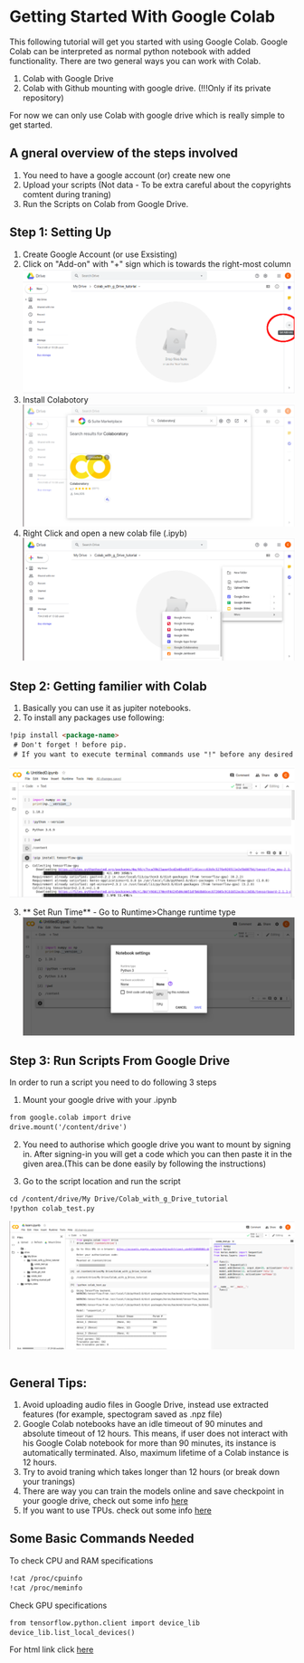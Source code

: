 # Getting Started With Google Colab


This following tutorial will get you started with using Google Colab. 
Google Colab can be interpreted as normal python notebook with added functionality. There are two general ways you can work with Colab.

1. Colab with Google Drive
2. Colab with Github mounting with google drive. (!!!Only if its private repository)

For now we can only use Colab with google drive which is really simple to get started. 

## A gneral overview of the steps involved 
1. You need to have a google account (or) create new one
2. Upload your scripts (Not data - To be extra careful about the copyrights comtent during traning)
3. Run the Scripts on Colab from Google Drive.



## Step 1: Setting Up
1. Create Google Account (or use Exsisting)
2. Click on "Add-on" with "+" sign which is towards the right-most column
![Add on](/images/setting_up_01.png)
3. Install Colabotory
![Install Colabotory](/images/setting_up_02.png)
3. Right Click and open a new colab file (.ipyb)
![newFIle](/images/setting_up_03.png)


## Step 2: Getting familier with Colab

1. Basically you can use it as jupiter notebooks. 
2. To install any packages use following:
```markdown
!pip install <package-name> 
 # Don't forget ! before pip. 
 # If you want to execute terminal commands use "!" before any desired terminal command
```
![usingcolab01](/images/colab_basics_01.png)

3. ** Set Run Time** - Go to Runtime>Change runtime type 
![usingcolab01](/images/colab_basics_02.png)


## Step 3: Run Scripts From Google Drive

In order to run a script you need to do following 3 steps
1. Mount your google drive with your .ipynb 
```markdown
from google.colab import drive
drive.mount('/content/drive')
```

2. You need to authorise which google drive you want to mount by signing in. After signing-in you will get a code which you can then paste it in the given area.(This can be done easily by following the instructions)

3. Go to the script location and run the script
```markdown
cd /content/drive/My Drive/Colab_with_g_Drive_tutorial
!python colab_test.py
```
![usingcolab01](/images/colab_basics_03.png)
```markdown
```

## General Tips:
1. Avoid uploading audio files in Google Drive, instead use extracted features (for example, spectogram saved as .npz file)
2. Google Colab notebooks have an idle timeout of 90 minutes and absolute timeout of 12 hours. This means, if user does not interact with his Google Colab notebook for more than 90 minutes, its instance is automatically terminated. Also, maximum lifetime of a Colab instance is 12 hours.
3. Try to avoid traning which takes longer than 12 hours (or break down your tranings)
4. There are way you can train the models online and save checkpoint in your google drive, check out some info [here](https://mc.ai/how-to-save-and-upload-deep-learning-machine-learning-models-in-google-colab-using-google-drive/)
5. If you want to use TPUs. check out some info  [here](https://www.dlology.com/blog/how-to-train-keras-model-x20-times-faster-with-tpu-for-free/)

## Some Basic Commands Needed

To check CPU and RAM specifications
```markdown
!cat /proc/cpuinfo
!cat /proc/meminfo
```


Check GPU specifications
```markdown
from tensorflow.python.client import device_lib
device_lib.list_local_devices()
```

For html link click [here](https://christon-ragavan.github.io/Getting-Started-With-Colab/)

